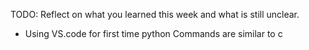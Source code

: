 TODO: Reflect on what you learned this week and what is still unclear.
- Using VS.code for first time
python Commands are similar to c 